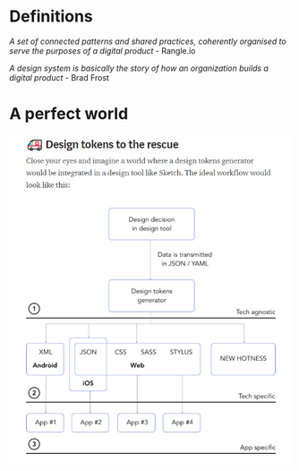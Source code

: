 <!-- TITLE: Introduction to Design Systems -->

# Definitions
*A set of connected patterns and shared practices, coherently organised to serve the purposes of a digital product* - Rangle.io

*A design system is basically the story of how an organization builds a digital product* - Brad Frost


# A perfect world

![Design Tokens Flow](/uploads/design-tokens-flow.png "Design Tokens Flow")

